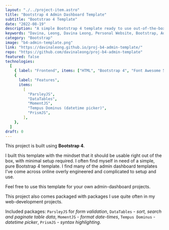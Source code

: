 ```yaml
---
layout: "./../project-item.astro"
title: "Bootstrap 4 Admin Dashboard Template"
subtitle: "Bootstrao 4 Template"
date: "2022-08-19"
description: "A simple Bootstrap 4 template ready to use out-of-the-box!"
keywords: "Davina, Leong, Davina Leong, Personal Website, Bootstrap, Admin, Template, Bootstrap 4 Admin Dashboard Template, HTML, CSS, Font Awesome 5, Bootstrap 4, ParsleyJS, DataTables, MomentJS, Tempus Dominus, DateTimePicker, PrismJS"
category: "Bootstrap"
image: "b4-admin-template.png"
link: "https://davinaleong.github.io/proj-b4-admin-template/"
repo: "https://github.com/davinaleong/proj-b4-admin-template"
featured: false
technologies:
  [
    { label: "Frontend", items: ["HTML", "Bootstrap 4", "Font Awesome 5"] },
    {
      label: "Features",
      items:
        [
          "ParsleyJS",
          "DataTables",
          "MomentJS",
          "Tempus Dominus (datetime picker)",
          "PrismJS",
        ],
    },
  ]
draft: 0
---
```


This project is built using **Bootstrap 4**.

I built this template with the mindset that it should be usable right out of the box, with minimal setup required. I often find myself in need of a simple, pure Bootstrap 4 template. I find many of the admin dashboard templates I've come across online overly engineered and complicated to setup and use.

Feel free to use this template for your own admin-dashboard projects.

This project also comes packaged with packages I use quite often in my web-development projects.

Included packages: `ParsleyJS` for _form validation_, `DataTables` - _sort, search and paginate table data_, `MomentJS` - _format date-times_, `Tempus Dominus` - _datetime picker_, `PrismJS` - _syntax highlighting_.
